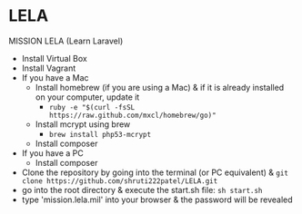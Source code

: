 LELA
====

MISSION LELA (Learn Laravel)

* Install Virtual Box
* Install Vagrant
* If you have a Mac
	* Install homebrew (if you are using a Mac) & if it is already installed on your computer, update it
		* `ruby -e "$(curl -fsSL https://raw.github.com/mxcl/homebrew/go)"`
	* Install mcrypt using brew
		* `brew install php53-mcrypt`
	* Install composer
* If you have a PC
	* Install composer
* Clone the repository by going into the terminal (or PC equivalent) & `git clone https://github.com/shruti222patel/LELA.git` 
* go into the root directory & execute the start.sh file: `sh start.sh`
* type 'mission.lela.mil' into your browser & the password will be revealed